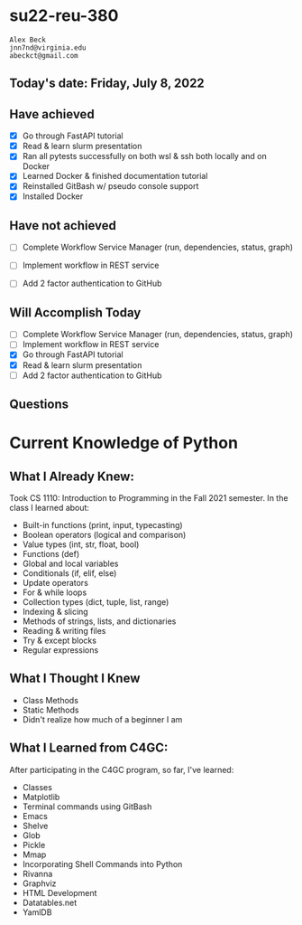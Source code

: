 # su22-reu-380

```
Alex Beck
jnn7nd@virginia.edu
abeckct@gmail.com
```

## Today's date: Friday, July 8, 2022

## Have achieved
- [x] Go through FastAPI tutorial
- [x] Read & learn slurm presentation
- [x] Ran all pytests successfully on both wsl & ssh both locally and on Docker
- [x] Learned Docker & finished documentation tutorial
- [x] Reinstalled GitBash w/ pseudo console support
- [x] Installed Docker

## Have not achieved
- [ ] Complete Workflow Service Manager (run, dependencies, status, graph)
- [ ] Implement workflow in REST service
- [ ] Add 2 factor authentication to GitHub


## Will Accomplish Today
- [ ] Complete Workflow Service Manager (run, dependencies, status, graph)
- [ ] Implement workflow in REST service
- [x] Go through FastAPI tutorial
- [x] Read & learn slurm presentation
- [ ] Add 2 factor authentication to GitHub

## Questions


# Current Knowledge of Python

## What I Already Knew:

Took CS 1110: Introduction to Programming in the Fall 2021 semester. In 
the class I learned about: 

* Built-in functions (print, input, typecasting)
* Boolean operators (logical and comparison)
* Value types (int, str, float, bool)
* Functions (def)
* Global and local variables
* Conditionals (if, elif, else)
* Update operators
* For & while loops
* Collection types (dict, tuple, list, range)
* Indexing & slicing
* Methods of strings, lists, and dictionaries
* Reading & writing files
* Try & except blocks
* Regular expressions

## What I Thought I Knew

* Class Methods
* Static Methods
* Didn't realize how much of a beginner I am

## What I Learned from C4GC:

After participating in the C4GC program, so far, I've learned:

* Classes
* Matplotlib
* Terminal commands using GitBash
* Emacs
* Shelve
* Glob
* Pickle
* Mmap
* Incorporating Shell Commands into Python 
* Rivanna
* Graphviz
* HTML Development
* Datatables.net
* YamlDB
